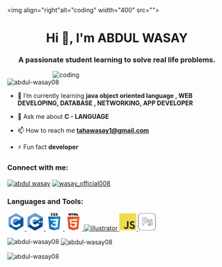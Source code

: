 <img align="right"alt="coding" width="400" src="">
<h1 align="center">Hi 👋, I'm ABDUL WASAY</h1>
<h3 align="center">A passionate student learning to solve real life problems.</h3>
<img align="right"alt="coding" width="400" src="https://user-images.githubusercontent.com/55389276/140866485-8fb1c876-9a8f-4d6a-98dc-08c4981eaf70.gif">

<p align="left"> <img src="https://komarev.com/ghpvc/?username=abdul-wasay08&label=Profile%20views&color=0e75b6&style=flat" alt="abdul-wasay08" /> </p>

- 🌱 I’m currently learning **java object oriented language , WEB DEVELOPING, DATABASE , NETWORKING, APP DEVELOPER**

- 💬 Ask me about **C - LANGUAGE**

- 📫 How to reach me **tahawasay1@gmail.com**

- ⚡ Fun fact **developer**

<h3 align="left">Connect with me:</h3>
<p align="left">
<a href="https://linkedin.com/in/abdul wasay" target="blank"><img align="center" src="https://raw.githubusercontent.com/rahuldkjain/github-profile-readme-generator/master/src/images/icons/Social/linked-in-alt.svg" alt="abdul wasay" height="30" width="40" /></a>
<a href="https://instagram.com/wasay_official008" target="blank"><img align="center" src="https://raw.githubusercontent.com/rahuldkjain/github-profile-readme-generator/master/src/images/icons/Social/instagram.svg" alt="wasay_official008" height="30" width="40" /></a>
</p>

<h3 align="left">Languages and Tools:</h3>
<p align="left"> <a href="https://www.cprogramming.com/" target="_blank" rel="noreferrer"> <img src="https://raw.githubusercontent.com/devicons/devicon/master/icons/c/c-original.svg" alt="c" width="40" height="40"/> </a> <a href="https://www.w3schools.com/cpp/" target="_blank" rel="noreferrer"> <img src="https://raw.githubusercontent.com/devicons/devicon/master/icons/cplusplus/cplusplus-original.svg" alt="cplusplus" width="40" height="40"/> </a> <a href="https://www.w3schools.com/css/" target="_blank" rel="noreferrer"> <img src="https://raw.githubusercontent.com/devicons/devicon/master/icons/css3/css3-original-wordmark.svg" alt="css3" width="40" height="40"/> </a> <a href="https://www.w3.org/html/" target="_blank" rel="noreferrer"> <img src="https://raw.githubusercontent.com/devicons/devicon/master/icons/html5/html5-original-wordmark.svg" alt="html5" width="40" height="40"/> </a> <a href="https://www.adobe.com/in/products/illustrator.html" target="_blank" rel="noreferrer"> <img src="https://www.vectorlogo.zone/logos/adobe_illustrator/adobe_illustrator-icon.svg" alt="illustrator" width="40" height="40"/> </a> <a href="https://developer.mozilla.org/en-US/docs/Web/JavaScript" target="_blank" rel="noreferrer"> <img src="https://raw.githubusercontent.com/devicons/devicon/master/icons/javascript/javascript-original.svg" alt="javascript" width="40" height="40"/> </a> <a href="https://www.photoshop.com/en" target="_blank" rel="noreferrer"> <img src="https://raw.githubusercontent.com/devicons/devicon/master/icons/photoshop/photoshop-line.svg" alt="photoshop" width="40" height="40"/> </a> </p>

<p><img align="left" src="https://github-readme-stats.vercel.app/api/top-langs?username=abdul-wasay08&show_icons=true&locale=en&layout=compact" alt="abdul-wasay08" /></p>

<p>&nbsp;<img align="center" src="https://github-readme-stats.vercel.app/api?username=abdul-wasay08&show_icons=true&locale=en" alt="abdul-wasay08" /></p>

<p><img align="center" src="https://github-readme-streak-stats.herokuapp.com/?user=abdul-wasay08&" alt="abdul-wasay08" /></p>
